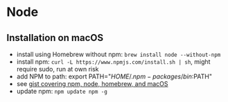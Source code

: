 # Node

## Installation on macOS

* install using Homebrew without npm: `brew install node --without-npm`
* install npm: `curl -L https://www.npmjs.com/install.sh | sh`, might require sudo, run at own risk
* add NPM to path: export PATH="$HOME/.npm-packages/bin:$PATH"
* see [gist covering npm, node, homebrew, and macOS](https://gist.github.com/DanHerbert/9520689)
* update npm: `npm update npm -g`